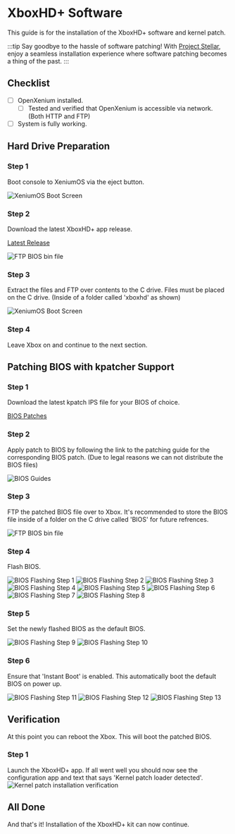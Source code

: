 # XboxHD+ Software
This guide is for the installation of the XboxHD+ software and kernel patch.

:::tip
Say goodbye to the hassle of software patching! With [Project Stellar](https://makemhz.com/products/stellar),
enjoy a seamless installation experience where software patching becomes a thing of the past.
:::

## Checklist
- [ ] OpenXenium installed.
  - [ ] Tested and verified that OpenXenium is accessible via network. (Both HTTP and FTP)
- [ ] System is fully working.

## Hard Drive Preparation

### Step 1
Boot console to XeniumOS via the eject button.

![XeniumOS Boot Screen](./images/xeniumos.png)

### Step 2
Download the latest XboxHD+ app release.

[Latest Release](https://github.com/MakeMHz/xbox-hd-plus-app/releases/latest)

![FTP BIOS bin file](./images/latest_release.png)

### Step 3
Extract the files and FTP over contents to the C drive. Files must be placed on the C drive. (Inside of a folder called 'xboxhd' as shown)

![XeniumOS Boot Screen](./images/ftp_app.png)

### Step 4
Leave Xbox on and continue to the next section.

## Patching BIOS with kpatcher Support

### Step 1
Download the latest kpatch IPS file for your BIOS of choice.

[BIOS Patches](/patches/README.md#xbox-kernel-patches-kpatch---xboxhd)

### Step 2
Apply patch to BIOS by following the link to the patching guide for the corresponding BIOS patch. (Due to legal reasons we can not distribute the BIOS files)

![BIOS Guides](./images/patches_guide.png)

### Step 3
FTP the patched BIOS file over to Xbox. It's recommended to store the BIOS file inside of a folder on the C drive called 'BIOS' for future refrences.

![FTP BIOS bin file](./images/ftp_bios.png)

### Step 4
Flash BIOS.

![BIOS Flashing Step 1](./images/flash_step1.png)
![BIOS Flashing Step 2](./images/flash_step2.png)
![BIOS Flashing Step 3](./images/flash_step3.png)
![BIOS Flashing Step 4](./images/flash_step4.png)
![BIOS Flashing Step 5](./images/flash_step5.png)
![BIOS Flashing Step 6](./images/flash_step6.png)
![BIOS Flashing Step 7](./images/flash_step7.png)
![BIOS Flashing Step 8](./images/flash_step8.png)

### Step 5
Set the newly flashed BIOS as the default BIOS.

![BIOS Flashing Step 9](./images/flash_step9.png)
![BIOS Flashing Step 10](./images/flash_step10.png)

### Step 6
Ensure that 'Instant Boot' is enabled. This automatically boot the default BIOS on power up.

![BIOS Flashing Step 11](./images/flash_step11.png)
![BIOS Flashing Step 12](./images/flash_step12.png)
![BIOS Flashing Step 13](./images/flash_step13.png)

## Verification
At this point you can reboot the Xbox. This will boot the patched BIOS.

### Step 1
Launch the XboxHD+ app. If all went well you should now see the configuration app and text that says 'Kernel patch loader detected'.
![Kernel patch installation verification](./images/KPatch-Verification.png)

## All Done
And that's it! Installation of the XboxHD+ kit can now continue.
